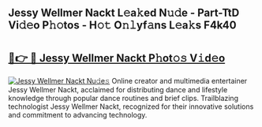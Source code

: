 ## Jessy Wellmer Nackt L𝚎a𝚔ed N𝚞𝚍e - Part-TtD Vi𝚍𝚎o P𝚑𝚘tos - H𝚘𝚝 O𝚗𝚕yf𝚊ns L𝚎a𝚔s F4k40

# <h2><a href="http://kfe14v.oniu.top/?m=Jessy+Wellmer+Nackt">🔗👉 🔴 Jessy Wellmer Nackt P𝚑ot𝚘𝚜 V𝚒d𝚎o</a></h2>

[![Jessy Wellmer Nackt Nu𝚍e𝚜](https://i.imgur.com/0qMVB7G.gif)](http://kfe14v.oniu.top/?m=Jessy+Wellmer+Nackt)
Online creator and multimedia entertainer Jessy Wellmer Nackt, acclaimed for distributing dance and lifestyle knowledge through popular dance routines and brief clips. Trailblazing technologist Jessy Wellmer Nackt, recognized for their innovative solutions and commitment to advancing technology.  
